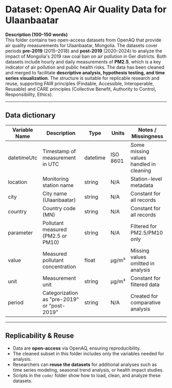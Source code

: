 # Dataset: OpenAQ Air Quality Data for Ulaanbaatar

**Description (100–150 words)**  
This folder contains two open-access datasets from OpenAQ that provide air quality measurements for Ulaanbaatar, Mongolia. The datasets cover periods **pre-2019** (2015–2018) and **post-2019** (2020–2024) to analyze the impact of Mongolia's 2019 raw coal ban on air pollution in Ger districts. Both datasets include hourly and daily measurements of **PM2.5**, which is a key indicator of air pollution and public health risks. The data has been cleaned and merged to facilitate **descriptive analysis, hypothesis testing, and time series visualization**. The structure is suitable for replicable research and reuse, supporting FAIR principles (Findable, Accessible, Interoperable, Reusable) and CARE principles (Collective Benefit, Authority to Control, Responsibility, Ethics).


---

## Data dictionary
| Variable Name    | Description                                           | Type       | Units        | Notes / Missingness |
|-----------------|-------------------------------------------------------|-----------|-------------|-------------------|
| datetimeUtc     | Timestamp of measurement in UTC                       | datetime  | ISO 8601    | Some missing values handled in cleaning |
| location        | Monitoring station name                                | string    | N/A         | Station-level metadata |
| city            | City name (Ulaanbaatar)                               | string    | N/A         | Constant for all records |
| country         | Country code (MN)                                     | string    | N/A         | Constant for all records |
| parameter       | Pollutant measured (PM2.5 or PM10)                   | string    | N/A         | Filtered for PM2.5/PM10 only |
| value           | Measured pollutant concentration                      | float     | µg/m³       | Missing values omitted in analysis |
| unit            | Measurement unit                                     | string    | µg/m³       | Constant for filtered data |
| period          | Categorization as "pre-2019" or "post-2019"         | string    | N/A         | Created for comparative analysis |

---

## Replicability & Reuse
- Data are **open-access** via OpenAQ, ensuring reproducibility.  
- The cleaned subset in this folder includes only the variables needed for analysis.  
- Researchers can **reuse the datasets** for additional analyses such as time series modeling, seasonal trend analysis, or health impact studies.  
- Scripts in the `code/` folder show how to load, clean, and analyze these datasets.  
